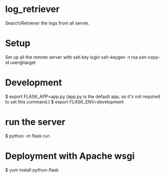 # log_retriever
Search/Retriever the logs from all server.

# Setup
Set up all the remote server with ssh key login
ssh-keygen -t rsa
ssh-copy-id user@target

# Development
$ export FLASK_APP=app.py (app.py is the default app, so it's not required to set this command.)
$ export FLASK_ENV=development

# run the server
$ python -m flask run

# Deployment with Apache wsgi
$ yum install python-flask
